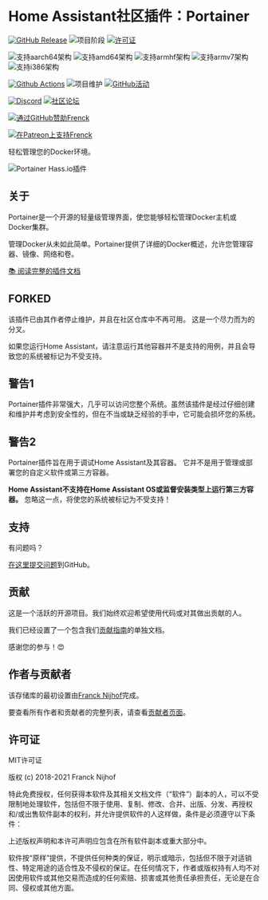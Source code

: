 # Home Assistant社区插件：Portainer

[![GitHub Release][releases-shield]][releases]
![项目阶段][project-stage-shield]
[![许可证][license-shield]](LICENSE.md)

![支持aarch64架构][aarch64-shield]
![支持amd64架构][amd64-shield]
![支持armhf架构][armhf-shield]
![支持armv7架构][armv7-shield]
![支持i386架构][i386-shield]

[![Github Actions][github-actions-shield]][github-actions]
![项目维护][maintenance-shield]
[![GitHub活动][commits-shield]][commits]

[![Discord][discord-shield]][discord]
[![社区论坛][forum-shield]][forum]

[![通过GitHub赞助Frenck][github-sponsors-shield]][github-sponsors]

[![在Patreon上支持Frenck][patreon-shield]][patreon]

轻松管理您的Docker环境。

![Portainer Hass.io插件](images/screenshot.png)

## 关于

Portainer是一个开源的轻量级管理界面，使您能够轻松管理Docker主机或Docker集群。

管理Docker从未如此简单。Portainer提供了详细的Docker概述，允许您管理容器、镜像、网络和卷。

[:books: 阅读完整的插件文档][docs]


## FORKED

该插件已由其作者停止维护，并且在社区仓库中不再可用。
这是一个尽力而为的分叉。

如果您运行Home Assistant，请注意运行其他容器并不是支持的用例，并且会导致您的系统被标记为不受支持。

## 警告1

Portainer插件非常强大，几乎可以访问您整个系统。虽然该插件是经过仔细创建和维护并考虑到安全性的，但在不当或缺乏经验的手中，它可能会损坏您的系统。

## 警告2

Portainer插件旨在用于调试Home Assistant及其容器。
它并不是用于管理或部署您的自定义软件或第三方容器。

**Home Assistant不支持在Home Assistant OS或监督安装类型上运行第三方容器。**
忽略这一点，将使您的系统被标记为不受支持！

## 支持

有问题吗？

[在这里提交问题][issue]到GitHub。

## 贡献

这是一个活跃的开源项目。我们始终欢迎希望使用代码或对其做出贡献的人。

我们已经设置了一个包含我们[贡献指南](,github/CONTRIBUTING.md)的单独文档。

感谢您的参与！:heart_eyes:

## 作者与贡献者

该存储库的最初设置由[Franck Nijhof][frenck]完成。

要查看所有作者和贡献者的完整列表，请查看[贡献者页面][contributors]。

## 许可证

MIT许可证

版权 (c) 2018-2021 Franck Nijhof

特此免费授权，任何获得本软件及其相关文档文件（“软件”）副本的人，可以不受限制地处理软件，包括但不限于使用、复制、修改、合并、出版、分发、再授权和/或出售软件副本的权利，并允许提供软件的人这样做，条件是必须遵守以下条件：

上述版权声明和本许可声明应包含在所有软件副本或重大部分中。

软件按“原样”提供，不提供任何种类的保证，明示或暗示，包括但不限于对适销性、特定用途的适合性及不侵权的保证。在任何情况下，作者或版权持有人均不对因使用软件或其他交易而造成的任何索赔、损害或其他责任承担责任，无论是在合同、侵权或其他方面。

[aarch64-shield]: https://img.shields.io/badge/aarch64-yes-green.svg
[amd64-shield]: https://img.shields.io/badge/amd64-yes-green.svg
[armhf-shield]: https://img.shields.io/badge/armhf-yes-green.svg
[armv7-shield]: https://img.shields.io/badge/armv7-yes-green.svg
[commits-shield]: https://img.shields.io/github/commit-activity/y/hassio-addons/addon-portainer.svg
[commits]: https://github.com/hassio-addons/addon-portainer/commits/main
[contributors]: https://github.com/hassio-addons/addon-portainer/graphs/contributors
[discord-ha]: https://discord.gg/c5DvZ4e
[discord-shield]: https://img.shields.io/discord/478094546522079232.svg
[discord]: https://discord.me/hassioaddons
[docs]: https://github.com/hassio-addons/addon-portainer/blob/main/portainer/DOCS.md
[forum-shield]: https://img.shields.io/badge/community-forum-brightgreen.svg
[forum]: https://community.home-assistant.io/t/home-assistant-community-add-on-portainer/68836?u=frenck
[frenck]: https://github.com/frenck
[github-actions-shield]: https://github.com/hassio-addons/addon-portainer/workflows/CI/badge.svg
[github-actions]: https://github.com/hassio-addons/addon-portainer/actions
[github-sponsors-shield]: https://frenck.dev/wp-content/uploads/2019/12/github_sponsor.png
[github-sponsors]: https://github.com/sponsors/frenck
[i386-shield]: https://img.shields.io/badge/i386-no-red.svg
[issue]: https://github.com/hassio-addons/addon-portainer/issues
[license-shield]: https://img.shields.io/github/license/hassio-addons/addon-portainer.svg
[maintenance-shield]: https://img.shields.io/maintenance/yes/2021.svg
[patreon-shield]: https://frenck.dev/wp-content/uploads/2019/12/patreon.png
[patreon]: https://www.patreon.com/frenck
[project-stage-shield]: https://img.shields.io/badge/project%20stage-%20!%20DEPRECATED%20%20%20!-ff0000.svg
[reddit]: https://reddit.com/r/homeassistant
[releases-shield]: https://img.shields.io/github/release/hassio-addons/addon-portainer.svg
[releases]: https://github.com/hassio-addons/addon-portainer/releases
[repository]: https://github.com/hassio-addons/repository